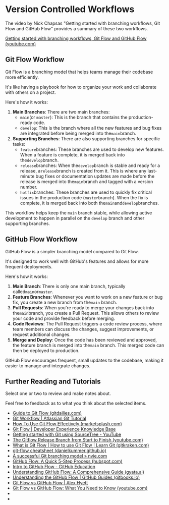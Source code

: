 # Version Controlled Workflows

The video by Nick Chapsas "Getting started with branching workflows, Git Flow and GitHub Flow" provides a summary of
these two workflows.

[Getting started with branching workflows, Git Flow and GitHub Flow (youtube.com)](https://www.youtube.com/watch?v=gW6dFpTMk8s)

## Git Flow Workflow

Git Flow is a branching model that helps teams manage their codebase more efficiently.

It's like having a playbook for how to organize your work and collaborate with others on a project.

Here's how it works:

1. **Main Branches**: There are two main branches:
    - `main`(or `master`): This is the branch that contains the production-ready code.
    - `develop`: This is the branch where all the new features and bug fixes are integrated before being merged into
      the`main`branch.
2. **Supporting Branches**: There are also supporting branches for specific tasks:
    - `feature`branches: These branches are used to develop new features. When a feature is complete, it is merged back
      into the`develop`branch.
    - `release`branches: When the`develop`branch is stable and ready for a release, a`release`branch is created from it.
      This is where any last-minute bug fixes or documentation updates are made before the release is merged into
      the`main`branch and tagged with a version number.
    - `hotfix`branches: These branches are used to quickly fix critical issues in the production code (`master`branch).
      When the fix is complete, it is merged back into both the`main`and`develop`branches.

This workflow helps keep the `main` branch stable, while allowing active development to happen in parallel on
the `develop` branch and other supporting branches.

## GitHub Flow Workflow

GitHub Flow is a simpler branching model compared to Git Flow.

It's designed to work well with GitHub's features and allows for more frequent deployments.

Here's how it works:

1. **Main Branch**: There is only one main branch, typically called`main`or`master`.
2. **Feature Branches**: Whenever you want to work on a new feature or bug fix, you create a new branch from the`main`
   branch.
3. **Pull Requests**: When you're ready to merge your changes back into the`main`branch, you create a Pull Request. This
   allows others to review your code and provide feedback before merging.
4. **Code Reviews**: The Pull Request triggers a code review process, where team members can discuss the changes,
   suggest improvements, or request additional changes.
5. **Merge and Deploy**: Once the code has been reviewed and approved, the feature branch is merged into the`main`
   branch. This merged code can then be deployed to production.

GitHub Flow encourages frequent, small updates to the codebase, making it easier to manage and integrate changes.

## Further Reading and Tutorials

Select one or two to review and make notes about.

Feel free to feedback as to what you think about the selected items.

- [Guide to Git Flow (gitdailies.com)](https://gitdailies.com/articles/git-flow-guide/)
- [Git Workflow | Atlassian Git Tutorial](https://www.atlassian.com/git/tutorials/comparing-workflows)
- [How To Use Git Flow Effectively (marketsplash.com)](https://marketsplash.com/tutorials/git/git-flow/)
- [Git Flow | Developer Experience Knowledge Base](https://developerexperience.io/articles/git-flow)
- [Getting started with Git using SourceTree - YouTube](https://www.youtube.com/playlist?list=PLpL2ONl1hMLtlY1Y7YJNcA5zumvaITLYs)
- [The Gitflow Release Branch from Start to Finish (youtube.com)](https://www.youtube.com/watch?v=rX80eKPdA28)
- [What is Git Flow | How to use Git Flow | Learn Git (gitkraken.com)](https://www.gitkraken.com/learn/git/git-flow)
- [git-flow cheatsheet (danielkummer.github.io)](https://danielkummer.github.io/git-flow-cheatsheet/)
- [A successful Git branching model » nvie.com](https://nvie.com/posts/a-successful-git-branching-model/)
- [GitHub Flow: A Quick 5-Step Process (hubspot.com)](https://blog.hubspot.com/website/github-flow)
- [Intro to GitHub Flow - GitHub Education](https://education.github.com/experiences/series_intro_github_flow)
- [Understanding GitHub Flow: A Comprehensive Guide (gyata.ai)](https://www.gyata.ai/github/github-flow/)
- [Understanding the GitHub Flow | GitHub Guides (gitbooks.io)](https://roachhd.gitbooks.io/github-guides/content/flow/flow.html)
- [Git Flow vs GitHub Flow | Alex Hyett](https://www.alexhyett.com/git-flow-github-flow/)
- [Git Flow vs GitHub Flow: What You Need to Know (youtube.com)](https://www.youtube.com/watch?v=hG_P6IRAjNQ&feature=youtu.be)
-
- 
